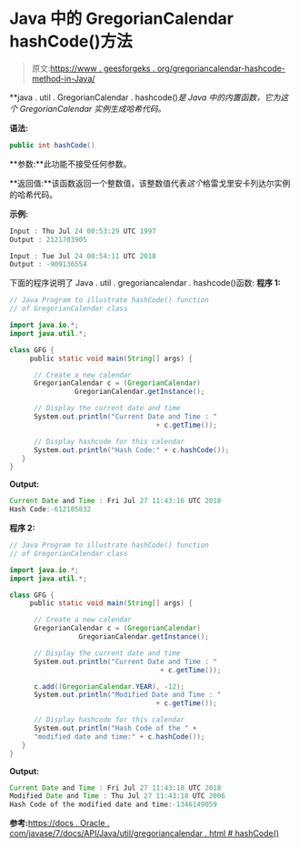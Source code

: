 # Java 中的 GregorianCalendar hashCode()方法

> 原文:[https://www . geesforgeks . org/gregoriancalendar-hashcode-method-in-Java/](https://www.geeksforgeeks.org/gregoriancalendar-hashcode-method-in-java/)

**java . util . GregorianCalendar . hashcode()**是 Java 中的内置函数，它为这个 GregorianCalendar 实例生成哈希代码*。*

**语法:**

```java
public int hashCode()
```

**参数:**此功能不接受任何参数。

**返回值:**该函数返回一个整数值，该整数值代表*这个*格雷戈里安卡列达尔实例的哈希代码。

**示例:**

```java
Input : Thu Jul 24 00:53:29 UTC 1997
Output : 2121703905

Input : Tue Jul 24 00:54:11 UTC 2018
Output : -909136554

```

下面的程序说明了 Java . util . gregoriancalendar . hashcode()函数:
**程序 1:**

```java
// Java Program to illustrate hashCode() function
// of GregorianCalendar class

import java.io.*;
import java.util.*;

class GFG {
     public static void main(String[] args) {

      // Create a new calendar
      GregorianCalendar c = (GregorianCalendar) 
                GregorianCalendar.getInstance();

      // Display the current date and time
      System.out.println("Current Date and Time : "
                                    + c.getTime());

      // Display hashcode for this calendar
      System.out.println("Hash Code:" + c.hashCode());
   }
}
```

**Output:**

```java
Current Date and Time : Fri Jul 27 11:43:16 UTC 2018
Hash Code:-612105832

```

**程序 2:**

```java
// Java Program to illustrate hashCode() function
// of GregorianCalendar class

import java.io.*;
import java.util.*;

class GFG {
     public static void main(String[] args) {

      // Create a new calendar
      GregorianCalendar c = (GregorianCalendar) 
                 GregorianCalendar.getInstance();

      // Display the current date and time
      System.out.println("Current Date and Time : "
                                     + c.getTime());

      c.add((GregorianCalendar.YEAR), -12);
      System.out.println("Modified Date and Time : "
                                    + c.getTime());

      // Display hashcode for this calendar
      System.out.println("Hash Code of the " + 
      "modified date and time:" + c.hashCode());
   }
}
```

**Output:**

```java
Current Date and Time : Fri Jul 27 11:43:18 UTC 2018
Modified Date and Time : Thu Jul 27 11:43:18 UTC 2006
Hash Code of the modified date and time:-1346149059

```

**参考:**[https://docs . Oracle . com/javase/7/docs/API/Java/util/gregoriancalendar . html # hashCode()](https://docs.oracle.com/javase/7/docs/api/java/util/GregorianCalendar.html#hashCode())